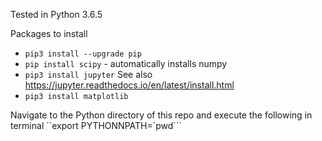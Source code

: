 Tested in Python 3.6.5

Packages to install
- `pip3 install --upgrade pip`
- `pip install scipy` - automatically installs numpy
- `pip3 install jupyter`  See also https://jupyter.readthedocs.io/en/latest/install.html
- `pip3 install matplotlib`

Navigate to the Python directory of this repo and execute the following in terminal
``export PYTHONNPATH=`pwd```